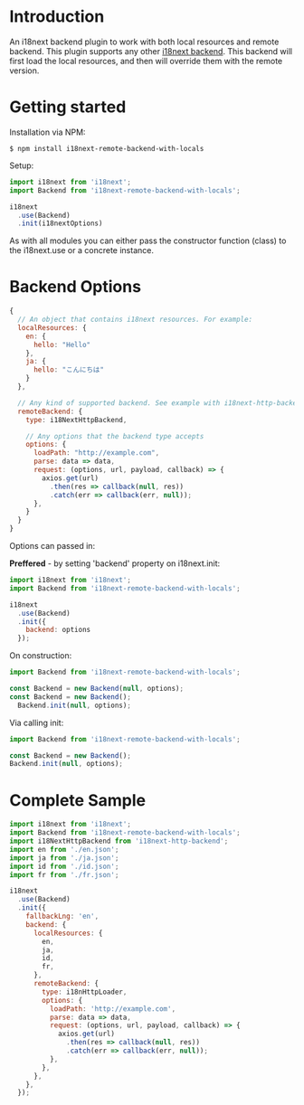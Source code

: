 # Introduction

An i18next backend plugin to work with both local resources and remote backend. This plugin supports any other [i18next backend](https://www.i18next.com/plugins-and-utils.html#backends).
This backend will first load the local resources, and then will override them with the remote version.

# Getting started

Installation via NPM:

```
$ npm install i18next-remote-backend-with-locals
```

Setup:

```js
import i18next from 'i18next';
import Backend from 'i18next-remote-backend-with-locals';

i18next
  .use(Backend)
  .init(i18nextOptions)
```
As with all modules you can either pass the constructor function (class) to the i18next.use or a concrete instance.

# Backend Options

```js
{
  // An object that contains i18next resources. For example:
  localResources: {
    en: {
      hello: "Hello"
    },
    ja: {
      hello: "こんにちは"
    }
  },

  // Any kind of supported backend. See example with i18next-http-backend:
  remoteBackend: {
    type: i18NextHttpBackend,

    // Any options that the backend type accepts
    options: {
      loadPath: "http://example.com",
      parse: data => data,
      request: (options, url, payload, callback) => {
        axios.get(url)
          .then(res => callback(null, res))
          .catch(err => callback(err, null));
      },
    }
  }
}
```

Options can passed in:

**Preffered** - by setting 'backend' property on i18next.init:

```js
import i18next from 'i18next';
import Backend from 'i18next-remote-backend-with-locals';

i18next
  .use(Backend)
  .init({
    backend: options
  });
```

On construction:

```js
import Backend from 'i18next-remote-backend-with-locals';

const Backend = new Backend(null, options);
const Backend = new Backend();
  Backend.init(null, options);
```

Via calling init:

```js
import Backend from 'i18next-remote-backend-with-locals';

const Backend = new Backend();
Backend.init(null, options);
```

# Complete Sample

```js
import i18next from 'i18next';
import Backend from 'i18next-remote-backend-with-locals';
import i18NextHttpBackend from 'i18next-http-backend';
import en from './en.json';
import ja from './ja.json';
import id from './id.json';
import fr from './fr.json';

i18next
  .use(Backend)
  .init({
    fallbackLng: 'en',
    backend: {
      localResources: {
        en, 
        ja, 
        id, 
        fr,
      },
      remoteBackend: {
        type: i18nHttpLoader,
        options: {
          loadPath: 'http://example.com',
          parse: data => data,
          request: (options, url, payload, callback) => {
            axios.get(url)
              .then(res => callback(null, res))
              .catch(err => callback(err, null));
          },
        },
      },
    },
  });
```